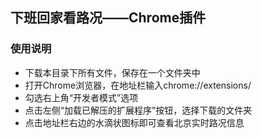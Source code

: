 ## 下班回家看路况——Chrome插件

### 使用说明

- 下载本目录下所有文件，保存在一个文件夹中
- 打开Chrome浏览器，在地址栏输入chrome://extensions/
- 勾选右上角“开发者模式”选项
- 点击左侧“加载已解压的扩展程序”按钮，选择下载的文件夹
- 点击地址栏右边的水滴状图标即可查看北京实时路况信息
